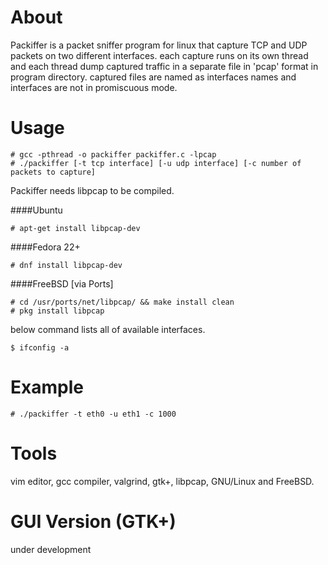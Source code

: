 # About
Packiffer is a packet sniffer program for linux that capture TCP and UDP packets on two different interfaces. each capture runs on its own thread and each thread dump captured traffic in a separate file in 'pcap' format in program directory. captured files are named as interfaces names and interfaces are not in promiscuous mode.

# Usage
```
# gcc -pthread -o packiffer packiffer.c -lpcap
# ./packiffer [-t tcp interface] [-u udp interface] [-c number of packets to capture]
```

Packiffer needs libpcap to be compiled.

####Ubuntu

```# apt-get install libpcap-dev```

####Fedora 22+

```# dnf install libpcap-dev```

####FreeBSD [via Ports]

```
# cd /usr/ports/net/libpcap/ && make install clean
# pkg install libpcap
```

below command lists all of available interfaces.

```$ ifconfig -a```

# Example
```# ./packiffer -t eth0 -u eth1 -c 1000```

# Tools
vim editor, gcc compiler, valgrind, gtk+, libpcap, GNU/Linux and FreeBSD.

# GUI Version (GTK+)
under development
